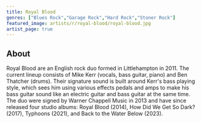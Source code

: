 ```yaml
---
title: Royal Blood
genres: ["Blues Rock","Garage Rock","Hard Rock","Stoner Rock"]
featured_image: artists/r/royal-blood/royal-blood.jpg
artist_page: true
---
```

## About

Royal Blood are an English rock duo formed in Littlehampton in 2011. The current lineup consists of Mike Kerr (vocals, bass guitar, piano) and Ben Thatcher (drums). Their signature sound is built around Kerr's bass playing style, which sees him using various effects pedals and amps to make his bass guitar sound like an electric guitar and bass guitar at the same time. The duo were signed by Warner Chappell Music in 2013 and have since released four studio albums: Royal Blood (2014), How Did We Get So Dark? (2017),  Typhoons (2021), and Back to the Water Below (2023).



